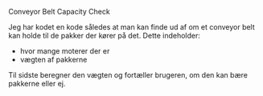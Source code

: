 Conveyor Belt Capacity Check

Jeg har kodet en kode således at man kan finde ud af om et conveyor belt kan holde til de pakker der kører på det. Dette indeholder:
  - hvor mange moterer der er
  - vægten af pakkerne

Til sidste beregner den vægten og fortæller brugeren, om den kan bære pakkerne eller ej.
